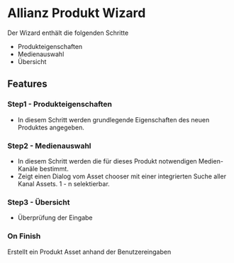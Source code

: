 # Allianz Produkt Wizard
Der Wizard enthält die folgenden Schritte
* Produkteigenschaften
* Medienauswahl
* Übersicht

## Features

### Step1 - Produkteigenschaften
*  In diesem Schritt werden grundlegende Eigenschaften des neuen Produktes angegeben.

### Step2 - Medienauswahl
* In diesem Schritt werden die für dieses Produkt notwendigen Medien-Kanäle bestimmt.
* Zeigt einen Dialog vom Asset chooser mit einer integrierten Suche aller Kanal Assets. 1 - n selektierbar.

### Step3 - Übersicht
* Überprüfung der Eingabe

### On Finish
Erstellt ein Produkt Asset anhand der Benutzereingaben